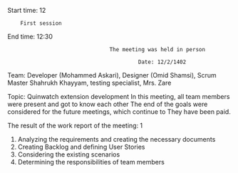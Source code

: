                                                 
Start time: 12

        First session

End time: 12:30
                                 
                                    The meeting was held in person

                                             Date: 12/2/1402





Team:
Developer (Mohammed Askari), Designer (Omid Shamsi), Scrum Master 
Shahrukh Khayyam, testing specialist, Mrs. Zare

Topic: Quinwatch extension development
In this meeting, all team members were present and got to know each other 
The end of the goals were considered for the future meetings, which continue to 
They have been paid.

The result of the work report of the meeting: 1
1. Analyzing the requirements and creating the necessary documents
2. Creating Backlog and defining User Stories
3. Considering the existing scenarios
4. Determining the responsibilities of team members



